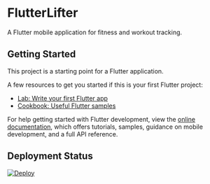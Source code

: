 # FlutterLifter

A Flutter mobile application for fitness and workout tracking.

## Getting Started

This project is a starting point for a Flutter application.

A few resources to get you started if this is your first Flutter project:

- [Lab: Write your first Flutter app](https://docs.flutter.dev/get-started/codelab)
- [Cookbook: Useful Flutter samples](https://docs.flutter.dev/cookbook)

For help getting started with Flutter development, view the
[online documentation](https://docs.flutter.dev/), which offers tutorials,
samples, guidance on mobile development, and a full API reference.

## Deployment Status

[![Deploy](https://github.com/jeffruocco/FlutterLifter/actions/workflows/deploy.yml/badge.svg)](https://github.com/jeffruocco/FlutterLifter/actions/workflows/deploy.yml)